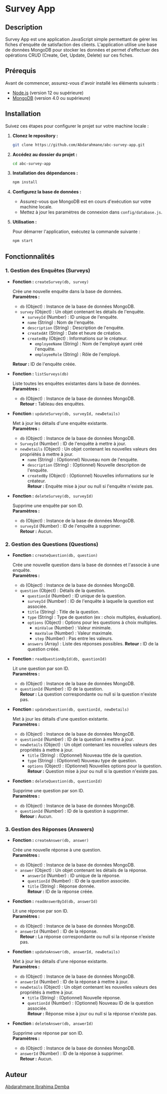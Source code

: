 # Survey App

## Description

Survey App est une application JavaScript simple permettant de gérer les fiches d'enquête de satisfaction des clients. L'application utilise une base de données MongoDB pour stocker les données et permet d'effectuer des opérations CRUD (Create, Get, Update, Delete) sur ces fiches.

## Prérequis

Avant de commencer, assurez-vous d'avoir installé les éléments suivants :

- [Node.js](https://nodejs.org/) (version 12 ou supérieure)
- [MongoDB](https://www.mongodb.com/try/download/community) (version 4.0 ou supérieure)

## Installation

Suivez ces étapes pour configurer le projet sur votre machine locale :

1. **Clonez le repository :**

    ```bash
    git clone https://github.com/Abdarahmane/abc-survey-app.git
    ```

2. **Accédez au dossier du projet :**

    ```bash
    cd abc-survey-app
    ```

3. **Installation des dépendances :**

    ```bash
    npm install
    ```

4. **Configurez la base de données :**

    - Assurez-vous que MongoDB est en cours d'exécution sur votre machine locale.
    - Mettez à jour les paramètres de connexion dans `config/database.js`.

5. **Utilisation :**

    Pour démarrer l'application, exécutez la commande suivante :

    ```bash
    npm start
    ```

## Fonctionnalités

### 1. Gestion des Enquêtes (Surveys)

- **Fonction :** `createSurvey(db, survey)`

  Crée une nouvelle enquête dans la base de données.  
  **Paramètres :**
  - `db` (Object) : Instance de la base de données MongoDB.
  - `survey` (Object) : Un objet contenant les détails de l'enquête.
    - `surveyId` (Number) : ID unique de l'enquête.
    - `name` (String) : Nom de l'enquête.
    - `description` (String) : Description de l'enquête.
    - `createdAt` (String) : Date et heure de création.
    - `createdBy` (Object) : Informations sur le créateur.
      - `employeeName` (String) : Nom de l'employé ayant créé l'enquête.
      - `employeeRole` (String) : Rôle de l'employé.
    
  **Retour :** ID de l'enquête créée.

- **Fonction :** `listSurveys(db)`

  Liste toutes les enquêtes existantes dans la base de données.  
  **Paramètres :**
  - `db` (Object) : Instance de la base de données MongoDB.  
  **Retour :** Tableau des enquêtes.

- **Fonction :** `updateSurvey(db, surveyId, newDetails)`

  Met à jour les détails d'une enquête existante.  
  **Paramètres :**
  - `db` (Object) : Instance de la base de données MongoDB.
  - `SurveyId` (Number) : ID de l'enquête à mettre à jour.
  - `newDetails` (Object) : Un objet contenant les nouvelles valeurs des propriétés à mettre à jour.
    - `name` (String) : (Optionnel) Nouveau nom de l'enquête.
    - `description` (String) : (Optionnel) Nouvelle description de l'enquête.
    - `createdBy` (Object) : (Optionnel) Nouvelles informations sur le créateur.  
  **Retour :** Enquête mise à jour ou null si l'enquête n'existe pas.

- **Fonction :** `deleteSurvey(db, surveyId)`

  Supprime une enquête par son ID.  
  **Paramètres :**
  - `db` (Object) : Instance de la base de données MongoDB.
  - `surveyId` (Number) : ID de l'enquête à supprimer.  
  **Retour :** Aucun.

### 2. Gestion des Questions (Questions)

- **Fonction :** `createQuestion(db, question)`

  Crée une nouvelle question dans la base de données et l'associe à une enquête.  
  **Paramètres :**
  - `db` (Object) : Instance de la base de données MongoDB.
  - `question` (Object) : Détails de la question.
    - `questionId` (Number) : ID unique de la question.
    - `surveyId` (Number) : ID de l'enquête à laquelle la question est associée.
    - `title` (String) : Title de la question.
    - `type` (String) : Type de question (ex : choix multiples, évaluation).
    - `options` (Object) : Options pour les questions à choix multiples.
      - `minValue` (Number) : Valeur minimale.
      - `maxValue` (Number) : Valeur maximale.
      - `step` (Number) : Pas entre les valeurs.
    - `answers` (Array) : Liste des réponses possibles.
  **Retour :** ID de la question créée.

- **Fonction :** `readQuestionById(db, questionId)`

  Lit une question par son ID.  
  **Paramètres :**
  - `db` (Object) : Instance de la base de données MongoDB.
  - `questionId` (Number) : ID de la question.  
  **Retour :** La question correspondante ou null si la question n'existe pas.

- **Fonction :** `updateQuestion(db, questionId, newDetails)`

  Met à jour les détails d'une question existante.  
  **Paramètres :**
  - `db` (Object) : Instance de la base de données MongoDB.
  - `questionId` (Number) : ID de la question à mettre à jour.
  - `newDetails` (Object) : Un objet contenant les nouvelles valeurs des propriétés à mettre à jour.
    - `title` (String) : (Optionnel) Nouveau title de la question.
    - `type` (String) : (Optionnel) Nouveau type de question.
    - `options` (Object) : (Optionnel) Nouvelles options pour la question.  
  **Retour :** Question mise à jour ou null si la question n'existe pas.

- **Fonction :** `deleteQuestion(db, questionId)`

  Supprime une question par son ID.  
  **Paramètres :**
  - `db` (Object) : Instance de la base de données MongoDB.
  - `questionId` (Number) : ID de la question à supprimer.  
  **Retour :** Aucun.

### 3. Gestion des Réponses (Answers)

- **Fonction :** `createAnswer(db, answer)`

  Crée une nouvelle réponse à une question.  
  **Paramètres :**
  - `db` (Object) : Instance de la base de données MongoDB.
  - `answer` (Object) : Un objet contenant les détails de la réponse.
    - `answerId` (Number) : ID unique de la réponse.
    - `questionId` (Number) : ID de la question associée.
    - `title` (String) : Réponse donnée.  
  **Retour :** ID de la réponse créée.

- **Fonction :** `readAnswerById(db, answerId)`

  Lit une réponse par son ID.  
  **Paramètres :**
  - `db` (Object) : Instance de la base de données MongoDB.
  - `answerId` (Number) : ID de la réponse.  
  **Retour :** La réponse correspondante ou null si la réponse n'existe pas.

- **Fonction :** `updateAnswer(db, answerId, newDetails)`

  Met à jour les détails d'une réponse existante.  
  **Paramètres :**
  - `db` (Object) : Instance de la base de données MongoDB.
  - `answerId` (Number) : ID de la réponse à mettre à jour.
  - `newDetails` (Object) : Un objet contenant les nouvelles valeurs des propriétés à mettre à jour.
    - `title` (String) : (Optionnel) Nouvelle réponse.
    - `questionId` (Number) : (Optionnel) Nouveau ID de la question associée.  
  **Retour :** Réponse mise à jour ou null si la réponse n'existe pas.

- **Fonction :** `deleteAnswer(db, answerId)`

  Supprime une réponse par son ID.  
  **Paramètres :**
  - `db` (Object) : Instance de la base de données MongoDB.
  - `answerId` (Number) : ID de la réponse à supprimer.  
  **Retour :** Aucun.

## Auteur

[Abdarahmane Ibrahima Demba](https://github.com/Abdarahmane)
